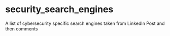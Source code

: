 # security_search_engines
A list of cybersecurity specific search engines taken from LinkedIn Post and then comments
